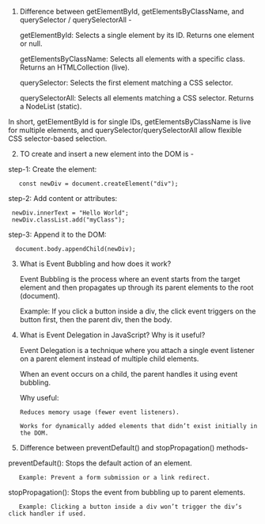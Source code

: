 1. Difference between getElementById, getElementsByClassName, and querySelector / querySelectorAll -

    getElementById: Selects a single element by its ID. Returns one element or null.

    getElementsByClassName: Selects all elements with a specific class. Returns an HTMLCollection (live).

    querySelector: Selects the first element matching a CSS selector.

    querySelectorAll: Selects all elements matching a CSS selector. Returns a NodeList (static).

In short, getElementById is for single IDs, getElementsByClassName is live for multiple elements, and querySelector/querySelectorAll allow flexible CSS selector-based selection.


2. TO create and insert a new element into the DOM is -

 step-1: Create the element:

       const newDiv = document.createElement("div");


 step-2: Add content or attributes:

     newDiv.innerText = "Hello World";
     newDiv.classList.add("myClass");


 step-3: Append it to the DOM:

      document.body.appendChild(newDiv);

3. What is Event Bubbling and how does it work?

   Event Bubbling is the process where an event starts from the target element and then propagates up through its parent elements to the root (document).

   Example: If you click a button inside a div, the click event triggers on the button first, then the parent div, then the body.

4. What is Event Delegation in JavaScript? Why is it useful?

   Event Delegation is a technique where you attach a single event listener on a parent element instead of multiple child elements.

   When an event occurs on a child, the parent handles it using event bubbling.

   Why useful:

       Reduces memory usage (fewer event listeners).

       Works for dynamically added elements that didn’t exist initially in the DOM.


5. Difference between preventDefault() and stopPropagation() methods-

  preventDefault(): Stops the default action of an element.

       Example: Prevent a form submission or a link redirect.

  stopPropagation(): Stops the event from bubbling up to parent elements.

       Example: Clicking a button inside a div won’t trigger the div’s click handler if used.